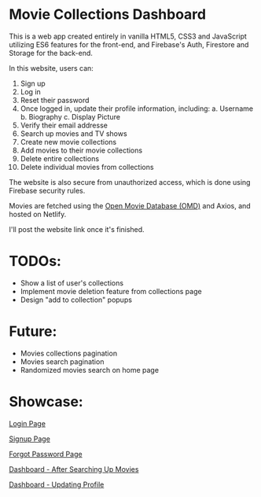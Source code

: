 
# Movie Collections Dashboard 
This is a web app created entirely in vanilla HTML5, CSS3 and JavaScript utilizing ES6 features for the front-end, and Firebase's Auth, Firestore and Storage for the back-end.

In this website, users can:
1. Sign up
2. Log in
3. Reset their password
4. Once logged in, update their profile information, including:
	a. Username
	b. Biography
	c. Display Picture
5. Verify their email addresse
6. Search up movies and TV shows
7. Create new movie collections
8. Add movies to their movie collections
9. Delete entire collections
10. Delete individual movies from collections 

The website is also secure from unauthorized access, which is done using Firebase security rules.

Movies are fetched using the [Open Movie Database (OMD)](https://www.omdbapi.com/) and Axios, and hosted on Netlify.

I'll post the website link once it's finished.

# TODOs:
- Show a list of user's collections
- Implement movie deletion feature from collections page
- Design "add to collection" popups

# Future: 
- Movies collections pagination
- Movies search pagination
- Randomized movies search on home page

# Showcase:
[Login Page](showcase/1.png)

[Signup Page](showcase/2.png)

[Forgot Password Page](showcase/3.png)

[Dashboard - After Searching Up Movies](showcase/4.png)

[Dashboard - Updating Profile](showcase/5.png)
